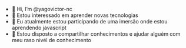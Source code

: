 - 👋 Hi, I’m @yagovictor-nc
- 👀 Estou interessado em aprender novas tecnologias
- 🌱 Eu atualmente estou participando de uma imersão onde estou aprendendo javascript
- 💞️ Estou disposto a compartilhar conhecimentos e ajudar alguém com meu raso nivél de conhecimento

<!---
yagovictor-nc/yagovictor-nc is a ✨ special ✨ repository because its `README.md` (this file) appears on your GitHub profile.
You can click the Preview link to take a look at your changes.
--->
